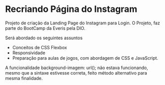# Recriando Página do Instagram

Projeto de criação da Landing Page do Instagram para Login. O Projeto, faz parte do BootCamp da Everis pela DIO.

Será abordado os seguintes assuntos

- Conceitos de CSS Flexbox
- Responsividade
- Preparação para aulas de jogos, com abordagem de CSS e JavaScript.

A funcionalidade background-imagem: url(); não estava funcionando, mesmo que a sintaxe estivesse correta, feito método alternativo para mesma finalidade. 